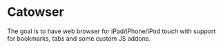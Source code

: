 # Сatowser

The goal is to have web browser for iPad/iPhone/iPod touch  with support for bookmarks, tabs and some custom JS addons.
